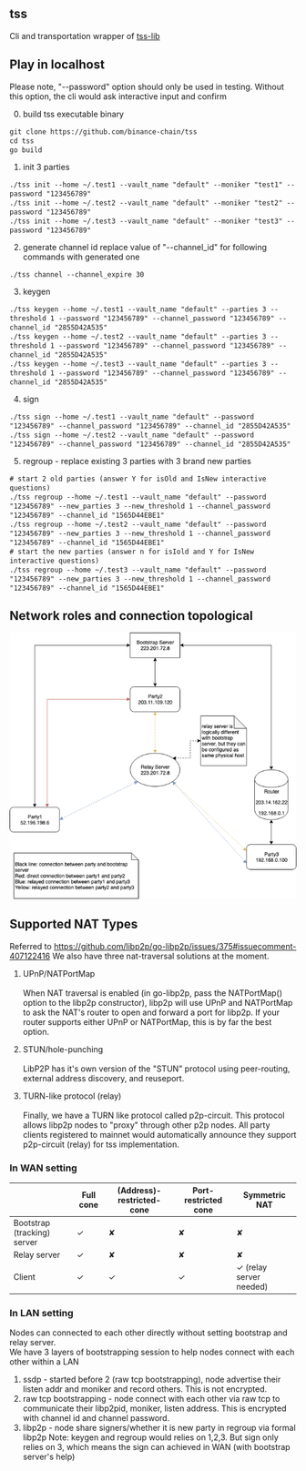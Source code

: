 tss
---

Cli and transportation wrapper of [tss-lib](https://github.com/binance-chain/tss-lib)

## Play in localhost

Please note, "--password" option should only be used in testing. 
Without this option, the cli would ask interactive input and confirm

0. build tss executable binary
```
git clone https://github.com/binance-chain/tss
cd tss
go build
```

1. init 3 parties
```
./tss init --home ~/.test1 --vault_name "default" --moniker "test1" --password "123456789"
./tss init --home ~/.test2 --vault_name "default" --moniker "test2" --password "123456789"
./tss init --home ~/.test3 --vault_name "default" --moniker "test3" --password "123456789"
```

2. generate channel id
replace value of "--channel_id" for following commands with generated one
```
./tss channel --channel_expire 30
```

3. keygen 
```
./tss keygen --home ~/.test1 --vault_name "default" --parties 3 --threshold 1 --password "123456789" --channel_password "123456789" --channel_id "2855D42A535"   
./tss keygen --home ~/.test2 --vault_name "default" --parties 3 --threshold 1 --password "123456789" --channel_password "123456789" --channel_id "2855D42A535"            
./tss keygen --home ~/.test3 --vault_name "default" --parties 3 --threshold 1 --password "123456789" --channel_password "123456789" --channel_id "2855D42A535" 
```

4. sign
```
./tss sign --home ~/.test1 --vault_name "default" --password "123456789" --channel_password "123456789" --channel_id "2855D42A535" 
./tss sign --home ~/.test2 --vault_name "default" --password "123456789" --channel_password "123456789" --channel_id "2855D42A535" 
```

5. regroup - replace existing 3 parties with 3 brand new parties
```
# start 2 old parties (answer Y for isOld and IsNew interactive questions)
./tss regroup --home ~/.test1 --vault_name "default" --password "123456789" --new_parties 3 --new_threshold 1 --channel_password "123456789" --channel_id "1565D44EBE1"
./tss regroup --home ~/.test2 --vault_name "default" --password "123456789" --new_parties 3 --new_threshold 1 --channel_password "123456789" --channel_id "1565D44EBE1"
# start the new parties (answer n for isIold and Y for IsNew interactive questions)
./tss regroup --home ~/.test3 --vault_name "default" --password "123456789" --new_parties 3 --new_threshold 1 --channel_password "123456789" --channel_id "1565D44EBE1"
```

## Network roles and connection topological
![](network/tss.png)

## Supported NAT Types

Referred to https://github.com/libp2p/go-libp2p/issues/375#issuecomment-407122416 We also have three nat-traversal solutions at the moment.

1. UPnP/NATPortMap 
<br><br> When NAT traversal is enabled (in go-libp2p, pass the NATPortMap() option to the libp2p constructor), libp2p will use UPnP and NATPortMap to ask the NAT's router to open and forward a port for libp2p. If your router supports either UPnP or NATPortMap, this is by far the best option.

2. STUN/hole-punching
<br><br> LibP2P has it's own version of the "STUN" protocol using peer-routing, external address discovery, and reuseport.

3. TURN-like protocol (relay)
<br><br> Finally, we have a TURN like protocol called p2p-circuit. This protocol allows libp2p nodes to "proxy" through other p2p nodes. All party clients registered to mainnet would automatically announce they support p2p-circuit (relay) for tss implementation.



### In WAN setting

| | Full cone | (Address)-restricted-cone | Port-restricted cone	| Symmetric NAT |
| ------ | ------ | ------ | ------ | ------ |
|Bootstrap (tracking) server| ✓ | ✘ | ✘ | ✘ |
|Relay server| ✓ | ✘ | ✘ | ✘ |
|Client| ✓ | ✓ | ✓ | ✓ (relay server needed) |

### In LAN setting

Nodes can connected to each other directly without setting bootstrap and relay server.  
We have 3 layers of bootstrapping session to help nodes connect with each other within a LAN
1. ssdp - started before 2 (raw tcp bootstrapping), node advertise their listen addr and moniker and record others. This is not encrypted.
2. raw tcp bootstrapping - node connect with each other via raw tcp to communicate their libp2pid, moniker, listen address. This is encrypted with channel id and channel password.
3. libp2p - node share signers/whether it is new party in regroup via formal libp2p
Note: keygen and regroup would relies on 1,2,3. But sign only relies on 3, which means the sign can achieved in WAN (with bootstrap server's help)